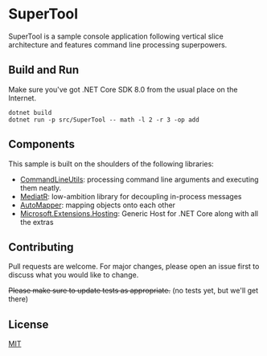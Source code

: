 # SuperTool

SuperTool is a sample console application following vertical slice architecture and features command line processing superpowers.

## Build and Run

Make sure you've got .NET Core SDK 8.0 from the usual place on the Internet.

```shell
dotnet build
dotnet run -p src/SuperTool -- math -l 2 -r 3 -op add
```

## Components

This sample is built on the shoulders of the following libraries:
* [CommandLineUtils](https://natemcmaster.github.io/CommandLineUtils/index.html): processing command line arguments and executing them neatly.
* [MediatR](https://github.com/jbogard/MediatR/wiki): low-ambition library for decoupling in-process messages
* [AutoMapper](https://automapper.org/): mapping objects onto each other
* [Microsoft.Extensions.Hosting](https://docs.microsoft.com/en-us/aspnet/core/fundamentals/host/generic-host): Generic Host for .NET Core along with all the extras

## Contributing
Pull requests are welcome. For major changes, please open an issue first to discuss what you would like to change.

~~Please make sure to update tests as appropriate.~~ (no tests yet, but we'll get there)

## License
[MIT](https://choosealicense.com/licenses/mit/)